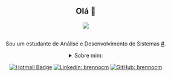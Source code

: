 <div align="center">

  ## Olá 👋

<div align="center">
<img src="https://user-images.githubusercontent.com/100173747/166162903-b65578fe-92e6-4cb3-9242-9c69598a412a.png"/>
</div>
 <br/>
 

<div align="center">

Sou um estudante de Análise e Desenvolvimento de Sistemas [#](https://www.linkedin.com/in/brennocm/).

<details>
  <summary>Sobre mim:</summary>
<div align="left">
 
``` js
const brennocm = {
    pessoal: {
        nomeCompleto: 'Brenno Cavalcante Miranda',
        dataDeNascimento: '10-05-2002',
        interesses: ['rap', 'tecnologia', 'literatura'],
        motivacao: [
            'Uma fome gigantesca para evoluir',
        ],
    },
    habilidades: {
        tecnologias: {
            frontEnd: {
                Javascript: ['Vanilla JS', 'Typescript'],
                HTML: ['HTML5'],
                CSS: ['CSS3', 'Bootstrap'],
            },
            backEnd: {
                C: ['C'],
            },
            sistemaOperacional: {
                Linux: ['Ubuntu', 'Mint', 'Tails'],
                Windows: ['Windows 10'],
            },
        }, 
    }
}
```
  </div>
</details>

[![Hotmail Badge](https://img.shields.io/badge/-Hotmail-0078D4?style=flat-square&logo=microsoft-outlook&logoColor=white&link=mailto:brennocmiranda@outlook.com)](mailto:brennocmiranda@outlook.com)
[![Linkedin: brennocm](https://img.shields.io/badge/-brennocm-blue?style=flat-square&logo=Linkedin&logoColor=white&link=https://www.linkedin.com/in/brennocm/)](https://www.linkedin.com/in/brennocm/)
[![GitHub: brennocm](https://img.shields.io/github/followers/brennocm?label=follow&style=social)](https://github.com/brennocm)
</div>


